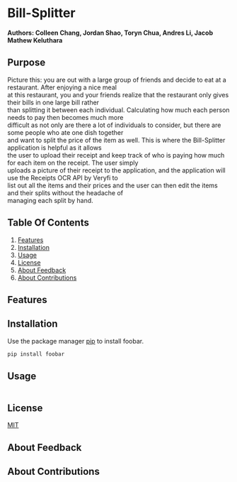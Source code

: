 # **Bill-Splitter**
**Authors: Colleen Chang, Jordan Shao, Toryn Chua, Andres Li, Jacob Mathew Keluthara**
## Purpose
Picture this: you are out with a large group of friends and decide to eat at a restaurant. After enjoying a nice meal\
at this restaurant, you and your friends realize that the restaurant only gives their bills in one large bill rather\
than splitting it between each individual. Calculating how much each person needs to pay then becomes much more\
difficult as not only are there a lot of individuals to consider, but there are some people who ate one dish together\
and want to split the price of the item as well. This is where the Bill-Splitter application is helpful as it allows\
the user to upload their receipt and keep track of who is paying how much for each item on the receipt. The user simply\
uploads a picture of their receipt to the application, and the application will use the Receipts OCR API by Veryfi to\
list out all the items and their prices and the user can then edit the items and their splits without the headache of\
managing each split by hand.
## Table Of Contents
1. [Features](#Features)
2. [Installation](#Installation)
3. [Usage](#Usage)
4. [License](#License)
5. [About Feedback](#About-Feedback)
6. [About Contributions](#About-Contributions)
## Features
## Installation

Use the package manager [pip](https://pip.pypa.io/en/stable/) to install foobar.

```bash
pip install foobar
```

## Usage

```java

```

## License
[MIT](https://choosealicense.com/licenses/mit/)
## About Feedback
## About Contributions


